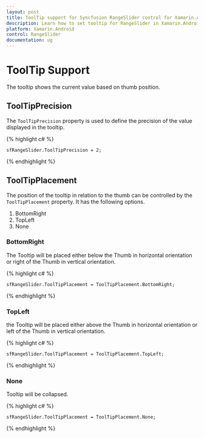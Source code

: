 ```yaml
---
layout: post
title: ToolTip support for Syncfusion RangeSlider control for Xamarin.Android
description: Learn how to set tooltip for RangeSlider in Xamarin.Android
platform: Xamarin.Android
control: RangeSlider
documentation: ug
---
```


# ToolTip Support

The tooltip shows the current value based on thumb position.

## ToolTipPrecision

The `ToolTipPrecision` property is used to define the precision of the value displayed in the tooltip.

{% highlight c# %}

	sfRangeSlider.ToolTipPrecision = 2;
	
{% endhighlight %}

## ToolTipPlacement

The position of the tooltip in relation to the thumb can be controlled by the `ToolTipPlacement` property. It has the following options.

1. BottomRight
2. TopLeft
3. None

### BottomRight

The Tooltip will be placed either below the Thumb in horizontal orientation or right of the Thumb in vertical orientation.

{% highlight c# %}

	sfRangeSlider.ToolTipPlacement = ToolTipPlacement.BottomRight;
	
{% endhighlight %}

### TopLeft

the Tooltip will be placed either above the Thumb in horizontal orientation or left of the Thumb in vertical orientation.

{% highlight c# %}

	sfRangeSlider.ToolTipPlacement = ToolTipPlacement.TopLeft;
	
{% endhighlight %}

### None

Tooltip will be collapsed.

{% highlight c# %}

	sfRangeSlider.ToolTipPlacement = ToolTipPlacement.None;
	
{% endhighlight %}




